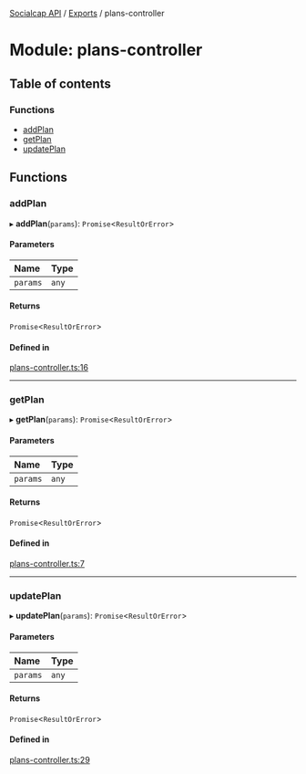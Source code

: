 [Socialcap API](../README.md) / [Exports](../modules.md) / plans-controller

# Module: plans-controller

## Table of contents

### Functions

- [addPlan](plans_controller.md#addplan)
- [getPlan](plans_controller.md#getplan)
- [updatePlan](plans_controller.md#updateplan)

## Functions

### addPlan

▸ **addPlan**(`params`): `Promise`\<`ResultOrError`\>

#### Parameters

| Name | Type |
| :------ | :------ |
| `params` | `any` |

#### Returns

`Promise`\<`ResultOrError`\>

#### Defined in

[plans-controller.ts:16](https://github.com/Identicon-Dao/socialcap-services/blob/21d5347d/src/controllers/plans-controller.ts#L16)

___

### getPlan

▸ **getPlan**(`params`): `Promise`\<`ResultOrError`\>

#### Parameters

| Name | Type |
| :------ | :------ |
| `params` | `any` |

#### Returns

`Promise`\<`ResultOrError`\>

#### Defined in

[plans-controller.ts:7](https://github.com/Identicon-Dao/socialcap-services/blob/21d5347d/src/controllers/plans-controller.ts#L7)

___

### updatePlan

▸ **updatePlan**(`params`): `Promise`\<`ResultOrError`\>

#### Parameters

| Name | Type |
| :------ | :------ |
| `params` | `any` |

#### Returns

`Promise`\<`ResultOrError`\>

#### Defined in

[plans-controller.ts:29](https://github.com/Identicon-Dao/socialcap-services/blob/21d5347d/src/controllers/plans-controller.ts#L29)
